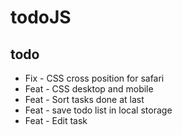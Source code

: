 # todoJS

## todo

<ul>
<li>Fix -  CSS cross position for safari</li>
<li>Feat - CSS desktop and mobile</li>
<li>Feat - Sort tasks done at last</li>
<li>Feat  - save todo list in local storage</li>
<li> Feat - Edit task</li>
</ul>
